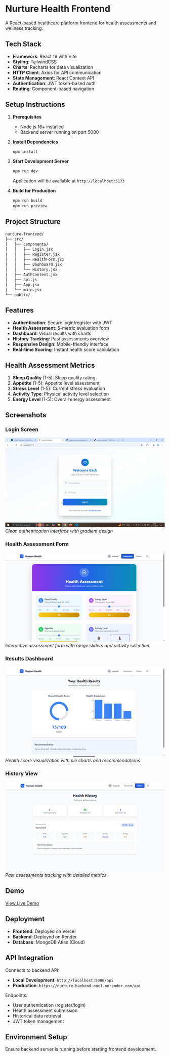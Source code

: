 # Nurture Health Frontend

A React-based healthcare platform frontend for health assessments and wellness tracking.

## Tech Stack

- **Framework**: React 19 with Vite
- **Styling**: TailwindCSS
- **Charts**: Recharts for data visualization
- **HTTP Client**: Axios for API communication
- **State Management**: React Context API
- **Authentication**: JWT token-based auth
- **Routing**: Component-based navigation

## Setup Instructions

1. **Prerequisites**
   - Node.js 16+ installed
   - Backend server running on port 5000

2. **Install Dependencies**
   ```bash
   npm install
   ```

3. **Start Development Server**
   ```bash
   npm run dev
   ```
   Application will be available at `http://localhost:5173`

4. **Build for Production**
   ```bash
   npm run build
   npm run preview
   ```

## Project Structure

```
nurture-frontend/
├── src/
│   ├── components/
│   │   ├── Login.jsx
│   │   ├── Register.jsx
│   │   ├── HealthForm.jsx
│   │   ├── Dashboard.jsx
│   │   └── History.jsx
│   ├── AuthContext.jsx
│   ├── api.js
│   ├── App.jsx
│   └── main.jsx
└── public/
```

## Features

- **Authentication**: Secure login/register with JWT
- **Health Assessment**: 5-metric evaluation form
- **Dashboard**: Visual results with charts
- **History Tracking**: Past assessments overview
- **Responsive Design**: Mobile-friendly interface
- **Real-time Scoring**: Instant health score calculation

## Health Assessment Metrics

1. **Sleep Quality** (1-5): Sleep quality rating
2. **Appetite** (1-5): Appetite level assessment
3. **Stress Level** (1-5): Current stress evaluation
4. **Activity Type**: Physical activity level selection
5. **Energy Level** (1-5): Overall energy assessment

## Screenshots

### Login Screen
![Login Screen](./screenshots/login.png)
*Clean authentication interface with gradient design*

### Health Assessment Form
![Health Form](./screenshots/health-form.png)
*Interactive assessment form with range sliders and activity selection*

### Results Dashboard
![Dashboard](./screenshots/health-result.png)
*Health score visualization with pie charts and recommendations*

### History View
![History](./screenshots/history.png)
*Past assessments tracking with detailed metrics*

## Demo

[View Live Demo](https://nurture-frontend.vercel.app/)

## Deployment

- **Frontend**: Deployed on Vercel
- **Backend**: Deployed on Render
- **Database**: MongoDB Atlas (Cloud)

## API Integration

Connects to backend API:
- **Local Development**: `http://localhost:5000/api`
- **Production**: `https://nurture-backend-onc1.onrender.com/api`

Endpoints:
- User authentication (register/login)
- Health assessment submission
- Historical data retrieval
- JWT token management

## Environment Setup

Ensure backend server is running before starting frontend development.